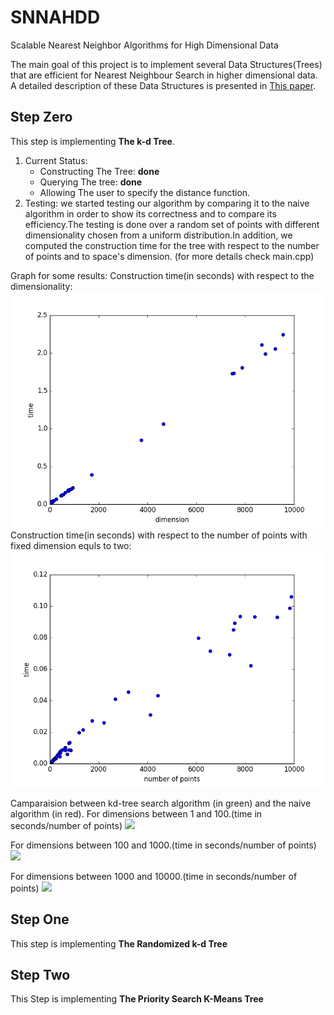 # SNNAHDD

Scalable Nearest Neighbor Algorithms for High Dimensional Data

The main goal of this project is to implement several Data Structures(Trees) that are efficient for Nearest Neighbour Search in higher dimensional data. 
A detailed description of these Data Structures is presented in [This paper](https://github.com/CHoudrouge4/SNNAHDD/blob/master/06809191.pdf).

## Step Zero
This step is implementing **The k-d Tree**.

1. Current Status:
	* Constructing The Tree: **done**
	* Querying  The tree: **done**
	* Allowing The user to specify the distance function.
2. Testing:
	we started testing our algorithm by comparing it to the naive algorithm in order to show its correctness and to compare its efficiency.The testing is done over a random set of points with different dimensionality chosen from a uniform distribution.In addition, we computed the construction time for the tree with respect to the number of points and to space's dimension. (for more details check main.cpp)

Graph for some results:
Construction time(in seconds) with respect to the dimensionality:
![Construction time with respect to the dimensionality](./imges/const_dim.png)
Construction time(in seconds) with respect to the number of points with fixed dimension equls to two:
![](./imges/const-pts.png)

Camparaision between kd-tree search algorithm (in green) and the naive algorithm (in red).
For dimensions between 1 and 100.(time in seconds/number of points)
![](./1100.png)

For dimensions between 100 and 1000.(time in seconds/number of points)
![](./1001000.png)

For dimensions between 1000 and 10000.(time in seconds/number of points)
![](./100010000.png)



## Step One
This step is implementing **The Randomized k-d Tree**


## Step Two
This Step is implementing **The Priority Search K-Means Tree**


